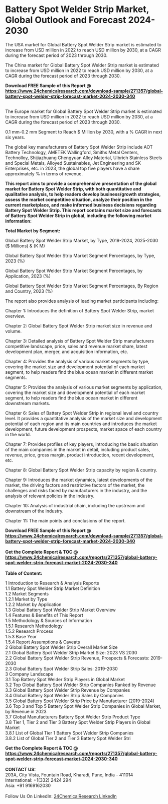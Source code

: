 <h1>Battery Spot Welder Strip Market, Global Outlook and Forecast 2024-2030</h1><p>The USA market for Global Battery Spot Welder Strip market is estimated to increase from USD million in 2022 to reach USD million by 2030, at a CAGR during the forecast period of 2023 through 2030.</p><p>
</p><p>The China market for Global Battery Spot Welder Strip market is estimated to increase from USD million in 2022 to reach USD million by 2030, at a CAGR during the forecast period of 2023 through 2030.</p><div><b>Download FREE Sample of this Report @ 
            <a href="https://www.24chemicalresearch.com/download-sample/271357/global-battery-spot-welder-strip-forecast-market-2024-2030-340">
            https://www.24chemicalresearch.com/download-sample/271357/global-battery-spot-welder-strip-forecast-market-2024-2030-340</a></b></div><br><p>
</p><p>The Europe market for Global Battery Spot Welder Strip market is estimated to increase from USD million in 2022 to reach USD million by 2030, at a CAGR during the forecast period of 2023 through 2030.</p><p>
0.1 mm-0.2 mm Segment to Reach $ Million by 2030, with a % CAGR in next six years.</p><p>
The global key manufacturers of Battery Spot Welder Strip include AOT Battery Technology, AMETEK Wallingford, Smiths Metal Centers, Technolloy, Shijiazhuang Chengyuan Alloy Material, Ulbrich Stainless Steels and Special Metals, Alloyed Sustainables, Jet Engineering and SK Enterprises, etc. in 2023, the global top five players have a share approximately % in terms of revenue.</p><p>
<strong>This report aims to provide a comprehensive presentation of the global market for Battery Spot Welder Strip, with both quantitative and qualitative analysis, to help readers develop business/growth strategies, assess the market competitive situation, analyze their position in the current marketplace, and make informed business decisions regarding Battery Spot Welder Strip. This report contains market size and forecasts of Battery Spot Welder Strip in global, including the following market information:</strong></p><p>
</p><p>
<strong>Total Market by Segment:</strong></p><p>
Global Battery Spot Welder Strip Market, by Type, 2019-2024, 2025-2030 ($ Millions) &amp; (K M)</p><p>
Global Battery Spot Welder Strip Market Segment Percentages, by Type, 2023 (%)</p><p>
</p><p>
Global Battery Spot Welder Strip Market Segment Percentages, by Application, 2023 (%)</p><p>
</p><p>
Global Battery Spot Welder Strip Market Segment Percentages, By Region and Country, 2023 (%)</p><p>
</p><p>
The report also provides analysis of leading market participants including:</p><p>
</p><p>
</p><p>
Chapter 1: Introduces the definition of Battery Spot Welder Strip, market overview.</p><p>
Chapter 2: Global Battery Spot Welder Strip market size in revenue and volume.</p><p>
Chapter 3: Detailed analysis of Battery Spot Welder Strip manufacturers competitive landscape, price, sales and revenue market share, latest development plan, merger, and acquisition information, etc.</p><p>
Chapter 4: Provides the analysis of various market segments by type, covering the market size and development potential of each market segment, to help readers find the blue ocean market in different market segments.</p><p>
Chapter 5: Provides the analysis of various market segments by application, covering the market size and development potential of each market segment, to help readers find the blue ocean market in different downstream markets.</p><p>
Chapter 6: Sales of Battery Spot Welder Strip in regional level and country level. It provides a quantitative analysis of the market size and development potential of each region and its main countries and introduces the market development, future development prospects, market space of each country in the world.</p><p>
Chapter 7: Provides profiles of key players, introducing the basic situation of the main companies in the market in detail, including product sales, revenue, price, gross margin, product introduction, recent development, etc.</p><p>
Chapter 8: Global Battery Spot Welder Strip capacity by region &amp; country.</p><p>
Chapter 9: Introduces the market dynamics, latest developments of the market, the driving factors and restrictive factors of the market, the challenges and risks faced by manufacturers in the industry, and the analysis of relevant policies in the industry.</p><p>
Chapter 10: Analysis of industrial chain, including the upstream and downstream of the industry.</p><p>
Chapter 11: The main points and conclusions of the report.</p><div><b>Download FREE Sample of this Report @ 
            <a href="https://www.24chemicalresearch.com/download-sample/271357/global-battery-spot-welder-strip-forecast-market-2024-2030-340">
            https://www.24chemicalresearch.com/download-sample/271357/global-battery-spot-welder-strip-forecast-market-2024-2030-340</a></b></div><br><div><b>Get the Complete Report & TOC @ 
            <a href="https://www.24chemicalresearch.com/reports/271357/global-battery-spot-welder-strip-forecast-market-2024-2030-340">
            https://www.24chemicalresearch.com/reports/271357/global-battery-spot-welder-strip-forecast-market-2024-2030-340</a></b></div><br>
            <b>Table of Content:</b><p>1 Introduction to Research & Analysis Reports<br />
    1.1 Battery Spot Welder Strip Market Definition<br />
    1.2 Market Segments<br />
        1.2.1 Market by Type<br />
        1.2.2 Market by Application<br />
    1.3 Global Battery Spot Welder Strip Market Overview<br />
    1.4 Features & Benefits of This Report<br />
    1.5 Methodology & Sources of Information<br />
        1.5.1 Research Methodology<br />
        1.5.2 Research Process<br />
        1.5.3 Base Year<br />
        1.5.4 Report Assumptions & Caveats<br />
2 Global Battery Spot Welder Strip Overall Market Size<br />
    2.1 Global Battery Spot Welder Strip Market Size: 2023 VS 2030<br />
    2.2 Global Battery Spot Welder Strip Revenue, Prospects & Forecasts: 2019-2030<br />
    2.3 Global Battery Spot Welder Strip Sales: 2019-2030<br />
3 Company Landscape<br />
    3.1 Top Battery Spot Welder Strip Players in Global Market<br />
    3.2 Top Global Battery Spot Welder Strip Companies Ranked by Revenue<br />
    3.3 Global Battery Spot Welder Strip Revenue by Companies<br />
    3.4 Global Battery Spot Welder Strip Sales by Companies<br />
    3.5 Global Battery Spot Welder Strip Price by Manufacturer (2019-2024)<br />
    3.6 Top 3 and Top 5 Battery Spot Welder Strip Companies in Global Market, by Revenue in 2023<br />
    3.7 Global Manufacturers Battery Spot Welder Strip Product Type<br />
    3.8 Tier 1, Tier 2 and Tier 3 Battery Spot Welder Strip Players in Global Market<br />
        3.8.1 List of Global Tier 1 Battery Spot Welder Strip Companies<br />
        3.8.2 List of Global Tier 2 and Tier 3 Battery Spot Welder Stri</p><div><b>Get the Complete Report & TOC @ 
            <a href="https://www.24chemicalresearch.com/reports/271357/global-battery-spot-welder-strip-forecast-market-2024-2030-340">
            https://www.24chemicalresearch.com/reports/271357/global-battery-spot-welder-strip-forecast-market-2024-2030-340</a></b></div><br><b>CONTACT US:</b><br>
            203A, City Vista, Fountain Road, Kharadi, Pune, India - 411014<br>
            International: +1(332) 2424 294<br>
            Asia: +91 9169162030 <br><br>
            Follow Us On LinkedIn: <a href="https://www.linkedin.com/company/24chemicalresearch/">24ChemicalResearch LinkedIn</a>